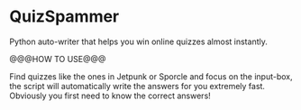 # QuizSpammer
Python auto-writer that helps you win online quizzes almost instantly.

@@@HOW TO USE@@@

Find quizzes like the ones in Jetpunk or Sporcle and focus on the input-box, the script will automatically write the answers for you extremely fast. 
Obviously you first need to know the correct answers!
